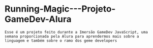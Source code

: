 # Running-Magic---Projeto-GameDev-Alura
    Esse é um projeto feito durante a Imersão GameDev JavaScript, uma semana proporcionada pela Alura para aprendermos mais sobre a linguagem e também sobre o ramo dos geme developers